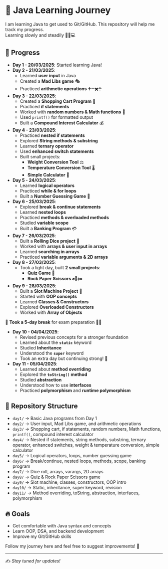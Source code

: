 # 🚀 Java Learning Journey

I am learning Java to get used to Git/GitHub. This repository will help me track my progress.\
Learning slowly and steadily 🚶‍♂️💻

## 📅 Progress

- **Day 1 - 20/03/2025**: Started learning Java!
- **Day 2 - 21/03/2025**:
  - Learned **user input** in Java
  - Created a **Mad Libs game** 🎭
  - Practiced **arithmetic operations** ➕➖✖️➗
- **Day 3 - 22/03/2025**:
  - Created a **Shopping Cart Program** 🛒
  - Practiced **if statements**
  - Worked with **random numbers & Math functions** 🎲
  - Used `printf()` for formatted output
  - Built a **Compound Interest Calculator** 💰
- **Day 4 - 23/03/2025**:
  - Practiced **nested if statements**
  - Explored **String methods & substring**
  - Learned **ternary operator**
  - Used **enhanced switch statements**
  - Built small projects:
    - **Weight Conversion Tool** ⚖️
    - **Temperature Conversion Tool** 🌡️
    - **Simple Calculator** 🧮
- **Day 5 - 24/03/2025**:
  - Learned **logical operators**
  - Practiced **while & for loops**
  - Built a **Number Guessing Game** 🔢
- **Day 6 - 25/03/2025**:
  - Explored **break & continue statements**
  - Learned **nested loops**
  - Practiced **methods & overloaded methods**
  - Studied **variable scope**
  - Built a **Banking Program** 💳
- **Day 7 - 26/03/2025**:
  - Built a **Rolling Dice project** 🎲
  - Worked with **arrays & user input in arrays**
  - Learned **searching in arrays**
  - Practiced **variable arguments & 2D arrays**
- **Day 8 - 27/03/2025**:
  - Took a light day, built **2 small projects**:
    - **Quiz Game 📝**
    - **Rock Paper Scissors ✊📄✂️**
- **Day 9 - 28/03/2025**:
  - Built a **Slot Machine Project** 🎰
  - Started with **OOP concepts**
  - Learned **Classes & Constructors**
  - Explored **Overloaded Constructors**
  - Worked with **Array of Objects**

📌 **Took a 5-day break** for exam preparation 🧠📖

- **Day 10 - 04/04/2025**:
  - Revised previous concepts for a stronger foundation
  - Learned about the **`static`** keyword
  - Studied **Inheritance**
  - Understood the **`super`** keyword
  - Took an extra day but continuing strong! 💪
- **Day 11 - 05/04/2025**:
  - Learned about **method overriding**
  - Explored the **`toString()` method**
  - Studied **abstraction**
  - Understood how to use **interfaces**
  - Practiced **polymorphism** and **runtime polymorphism**

## 📂 Repository Structure

- `day1/` → Basic Java programs from Day 1
- `day2/` → User input, Mad Libs game, and arithmetic operations
- `day3/` → Shopping cart, if statements, random numbers, Math functions, `printf()`, compound interest calculator
- `day4/` → Nested if statements, string methods, substring, ternary operator, enhanced switches, weight & temperature conversion, simple calculator
- `day5/` → Logical operators, loops, number guessing game
- `day6/` → Break/continue, nested loops, methods, scope, banking program
- `day7/` → Dice roll, arrays, varargs, 2D arrays
- `day8/` → Quiz & Rock Paper Scissors game
- `day9/` → Slot machine, classes, constructors, OOP intro
- `day10/` → Static, inheritance, super keyword, revision
- `day11/` → Method overriding, toString, abstraction, interfaces, polymorphism

## 🔥 Goals

- Get comfortable with Java syntax and concepts
- Learn OOP, DSA, and backend development
- Improve my Git/GitHub skills

Follow my journey here and feel free to suggest improvements! 🚀

---

✍️ *Stay tuned for updates!*
